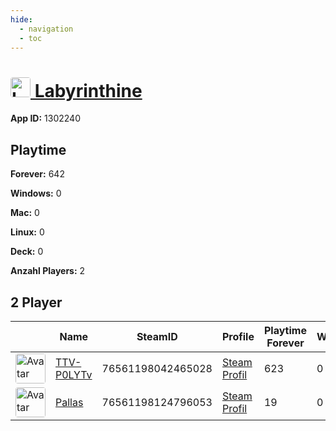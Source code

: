 ```yaml
---
hide:
  - navigation
  - toc
---
```

#  <a href="https://steamdb.info/app/1302240"><img src="https://media.steampowered.com/steamcommunity/public/images/apps/1302240/b507946b4217b31ba7a6cc7bcc61b085b437b5c2.jpg" alt="Labyrinthine" style="width:32px;height:32px;border-radius:4px;" /> Labyrinthine</a>

**App ID:** 1302240

## Playtime

**Forever:** 642

**Windows:** 0

**Mac:** 0

**Linux:** 0

**Deck:** 0

**Anzahl Players:** 2
## 2 Player

<table id="charts-table" class="display" style="width:100%">
            <thead>
                <tr>
                    <th></th>
                    <th>Name</th>
                    <th>SteamID</th>
                    <th>Profile</th>
                    <th>Playtime Forever</th>
                    <th>Windows</th>
                    <th>Mac</th>
                    <th>Linux</th>
                    <th>Deck</th>
                    <th>Last Played</th>
                    <th>Playtime 2 Weeks</th>
                </tr>
            </thead>
            <tbody>
        <tr>
<td><a href="https://steamcommunity.com/id/SSEhArDcOrE/" target="_blank"><img src="https://avatars.steamstatic.com/95d8f1c00bbdc43e289e494f3dad027a6f930ac4_full.jpg" alt="Avatar" style="width:48px;height:48px;border-radius:4px;"></a></td><td><a href="/player/76561198042465028">TTV-P0LYTv</a></td><td>76561198042465028</td><td><a href="https://steamcommunity.com/id/SSEhArDcOrE/" target="_blank">Steam Profil</a></td><td>623</td><td>0</td><td>0</td><td>0</td><td>0</td><td>0</td><td></td></tr>
<tr>
<td><a href="https://steamcommunity.com/profiles/76561198124796053/" target="_blank"><img src="https://avatars.steamstatic.com/4630dfff0852bfa9ba5d90058491e1b218af8dd6_full.jpg" alt="Avatar" style="width:48px;height:48px;border-radius:4px;"></a></td><td><a href="/player/76561198124796053">Pallas</a></td><td>76561198124796053</td><td><a href="https://steamcommunity.com/profiles/76561198124796053/" target="_blank">Steam Profil</a></td><td>19</td><td>0</td><td>0</td><td>0</td><td>0</td><td>0</td><td></td></tr>
</tbody>
</table>
